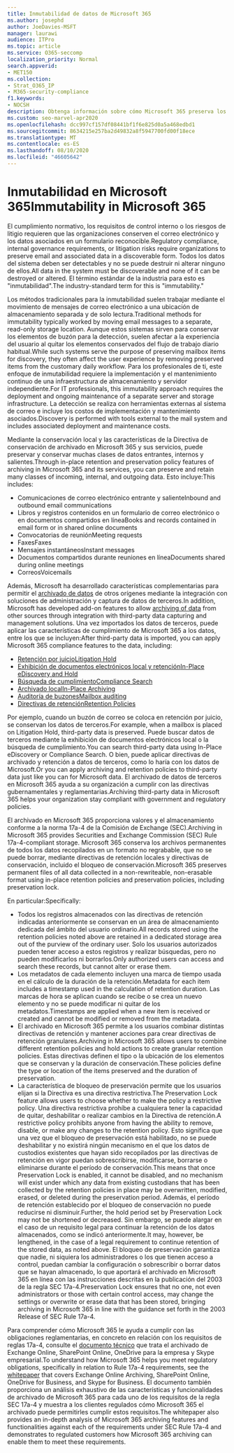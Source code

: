 ```yaml
---
title: Inmutabilidad de datos de Microsoft 365
ms.author: josephd
author: JoeDavies-MSFT
manager: laurawi
audience: ITPro
ms.topic: article
ms.service: O365-seccomp
localization_priority: Normal
search.appverid:
- MET150
ms.collection:
- Strat_O365_IP
- M365-security-compliance
f1.keywords:
- NOCSH
description: Obtenga información sobre cómo Microsoft 365 preserva los datos en un formulario reconocible para enfrentar el cumplimiento normativo, los requisitos de control interno y los riesgos de litigios.
ms.custom: seo-marvel-apr2020
ms.openlocfilehash: dcc997cf157df08441bf1f6e825d0a5a468edbd1
ms.sourcegitcommit: 8634215e257ba2d49832a8f5947700fd00f18ece
ms.translationtype: MT
ms.contentlocale: es-ES
ms.lasthandoff: 08/10/2020
ms.locfileid: "46605642"
---
```

# <a name="immutability-in-microsoft-365"></a><span data-ttu-id="34169-103">Inmutabilidad en Microsoft 365</span><span class="sxs-lookup"><span data-stu-id="34169-103">Immutability in Microsoft 365</span></span>

<span data-ttu-id="34169-104">El cumplimiento normativo, los requisitos de control interno o los riesgos de litigio requieren que las organizaciones conserven el correo electrónico y los datos asociados en un formulario reconocible.</span><span class="sxs-lookup"><span data-stu-id="34169-104">Regulatory compliance, internal governance requirements, or litigation risks require organizations to preserve email and associated data in a discoverable form.</span></span> <span data-ttu-id="34169-105">Todos los datos del sistema deben ser detectables y no se puede destruir ni alterar ninguno de ellos.</span><span class="sxs-lookup"><span data-stu-id="34169-105">All data in the system must be discoverable and none of it can be destroyed or altered.</span></span> <span data-ttu-id="34169-106">El término estándar de la industria para esto es "inmutabilidad".</span><span class="sxs-lookup"><span data-stu-id="34169-106">The industry-standard term for this is "immutability."</span></span>

<span data-ttu-id="34169-107">Los métodos tradicionales para la inmutabilidad suelen trabajar mediante el movimiento de mensajes de correo electrónico a una ubicación de almacenamiento separada y de solo lectura.</span><span class="sxs-lookup"><span data-stu-id="34169-107">Traditional methods for immutability typically worked by moving email messages to a separate, read-only storage location.</span></span> <span data-ttu-id="34169-108">Aunque estos sistemas sirven para conservar los elementos de buzón para la detección, suelen afectar a la experiencia del usuario al quitar los elementos conservados del flujo de trabajo diario habitual.</span><span class="sxs-lookup"><span data-stu-id="34169-108">While such systems serve the purpose of preserving mailbox items for discovery, they often affect the user experience by removing preserved items from the customary daily workflow.</span></span> <span data-ttu-id="34169-109">Para los profesionales de ti, este enfoque de inmutabilidad requiere la implementación y el mantenimiento continuo de una infraestructura de almacenamiento y servidor independiente.</span><span class="sxs-lookup"><span data-stu-id="34169-109">For IT professionals, this immutability approach requires the deployment and ongoing maintenance of a separate server and storage infrastructure.</span></span> <span data-ttu-id="34169-110">La detección se realiza con herramientas externas al sistema de correo e incluye los costos de implementación y mantenimiento asociados.</span><span class="sxs-lookup"><span data-stu-id="34169-110">Discovery is performed with tools external to the mail system and includes associated deployment and maintenance costs.</span></span>

<span data-ttu-id="34169-111">Mediante la conservación local y las características de la Directiva de conservación de archivado en Microsoft 365 y sus servicios, puede preservar y conservar muchas clases de datos entrantes, internos y salientes.</span><span class="sxs-lookup"><span data-stu-id="34169-111">Through in-place retention and preservation policy features of archiving in Microsoft 365 and its services, you can preserve and retain many classes of incoming, internal, and outgoing data.</span></span> <span data-ttu-id="34169-112">Esto incluye:</span><span class="sxs-lookup"><span data-stu-id="34169-112">This includes:</span></span>

- <span data-ttu-id="34169-113">Comunicaciones de correo electrónico entrante y saliente</span><span class="sxs-lookup"><span data-stu-id="34169-113">Inbound and outbound email communications</span></span>
- <span data-ttu-id="34169-114">Libros y registros contenidos en un formulario de correo electrónico o en documentos compartidos en línea</span><span class="sxs-lookup"><span data-stu-id="34169-114">Books and records contained in email form or in shared online documents</span></span>
- <span data-ttu-id="34169-115">Convocatorias de reunión</span><span class="sxs-lookup"><span data-stu-id="34169-115">Meeting requests</span></span>
- <span data-ttu-id="34169-116">Faxes</span><span class="sxs-lookup"><span data-stu-id="34169-116">Faxes</span></span>
- <span data-ttu-id="34169-117">Mensajes instantáneos</span><span class="sxs-lookup"><span data-stu-id="34169-117">Instant messages</span></span>
- <span data-ttu-id="34169-118">Documentos compartidos durante reuniones en línea</span><span class="sxs-lookup"><span data-stu-id="34169-118">Documents shared during online meetings</span></span>
- <span data-ttu-id="34169-119">Correos</span><span class="sxs-lookup"><span data-stu-id="34169-119">Voicemails</span></span>

<span data-ttu-id="34169-120">Además, Microsoft ha desarrollado características complementarias para permitir el [archivado de datos](https://support.office.com/article/Archiving-third-party-data-in-Office-365-0ce338d5-3666-4a18-86ab-c6910ff408cc) de otros orígenes mediante la integración con soluciones de administración y captura de datos de terceros.</span><span class="sxs-lookup"><span data-stu-id="34169-120">In addition, Microsoft has developed add-on features to allow [archiving of data](https://support.office.com/article/Archiving-third-party-data-in-Office-365-0ce338d5-3666-4a18-86ab-c6910ff408cc) from other sources through integration with third-party data capturing and management solutions.</span></span> <span data-ttu-id="34169-121">Una vez importados los datos de terceros, puede aplicar las características de cumplimiento de Microsoft 365 a los datos, entre los que se incluyen:</span><span class="sxs-lookup"><span data-stu-id="34169-121">After third-party data is imported, you can apply Microsoft 365 compliance features to the data, including:</span></span>

- [<span data-ttu-id="34169-122">Retención por juicio</span><span class="sxs-lookup"><span data-stu-id="34169-122">Litigation Hold</span></span>](https://docs.microsoft.com/microsoft-365/compliance/create-a-litigation-hold)
- [<span data-ttu-id="34169-123">Exhibición de documentos electrónicos local y retención</span><span class="sxs-lookup"><span data-stu-id="34169-123">In-Place eDiscovery and Hold</span></span>](https://docs.microsoft.com/microsoft-365/compliance/manage-legal-investigations)
- [<span data-ttu-id="34169-124">Búsqueda de cumplimiento</span><span class="sxs-lookup"><span data-stu-id="34169-124">Compliance Search</span></span>](https://docs.microsoft.com/microsoft-365/compliance/search-for-content)
- [<span data-ttu-id="34169-125">Archivado local</span><span class="sxs-lookup"><span data-stu-id="34169-125">In-Place Archiving</span></span>](https://docs.microsoft.com/microsoft-365/compliance/enable-archive-mailboxes)
- [<span data-ttu-id="34169-126">Auditoría de buzones</span><span class="sxs-lookup"><span data-stu-id="34169-126">Mailbox auditing</span></span>](https://docs.microsoft.com/microsoft-365/compliance/enable-mailbox-auditing)
- [<span data-ttu-id="34169-127">Directivas de retención</span><span class="sxs-lookup"><span data-stu-id="34169-127">Retention Policies</span></span>](https://docs.microsoft.com/microsoft-365/compliance/retention-policies)

<span data-ttu-id="34169-128">Por ejemplo, cuando un buzón de correo se coloca en retención por juicio, se conservan los datos de terceros.</span><span class="sxs-lookup"><span data-stu-id="34169-128">For example, when a mailbox is placed on Litigation Hold, third-party data is preserved.</span></span> <span data-ttu-id="34169-129">Puede buscar datos de terceros mediante la exhibición de documentos electrónicos local o la búsqueda de cumplimiento.</span><span class="sxs-lookup"><span data-stu-id="34169-129">You can search third-party data using In-Place eDiscovery or Compliance Search.</span></span> <span data-ttu-id="34169-130">O bien, puede aplicar directivas de archivado y retención a datos de terceros, como lo haría con los datos de Microsoft.</span><span class="sxs-lookup"><span data-stu-id="34169-130">Or you can apply archiving and retention policies to third-party data just like you can for Microsoft data.</span></span> <span data-ttu-id="34169-131">El archivado de datos de terceros en Microsoft 365 ayuda a su organización a cumplir con las directivas gubernamentales y reglamentarias.</span><span class="sxs-lookup"><span data-stu-id="34169-131">Archiving third-party data in Microsoft 365 helps your organization stay compliant with government and regulatory policies.</span></span>

<span data-ttu-id="34169-132">El archivado en Microsoft 365 proporciona valores y el almacenamiento conforme a la norma 17a-4 de la Comisión de Exchange (SEC).</span><span class="sxs-lookup"><span data-stu-id="34169-132">Archiving in Microsoft 365 provides Securities and Exchange Commission (SEC) Rule 17a-4-compliant storage.</span></span> <span data-ttu-id="34169-133">Microsoft 365 conserva los archivos permanentes de todos los datos recopilados en un formato no regrabable, que no se puede borrar, mediante directivas de retención locales y directivas de conservación, incluido el bloqueo de conservación.</span><span class="sxs-lookup"><span data-stu-id="34169-133">Microsoft 365 preserves permanent files of all data collected in a non-rewriteable, non-erasable format using in-place retention policies and preservation policies, including preservation lock.</span></span>

<span data-ttu-id="34169-134">En particular:</span><span class="sxs-lookup"><span data-stu-id="34169-134">Specifically:</span></span>

- <span data-ttu-id="34169-135">Todos los registros almacenados con las directivas de retención indicadas anteriormente se conservan en un área de almacenamiento dedicada del ámbito del usuario ordinario.</span><span class="sxs-lookup"><span data-stu-id="34169-135">All records stored using the retention policies noted above are retained in a dedicated storage area out of the purview of the ordinary user.</span></span> <span data-ttu-id="34169-136">Solo los usuarios autorizados pueden tener acceso a estos registros y realizar búsquedas, pero no pueden modificarlos ni borrarlos.</span><span class="sxs-lookup"><span data-stu-id="34169-136">Only authorized users can access and search these records, but cannot alter or erase them.</span></span>
- <span data-ttu-id="34169-137">Los metadatos de cada elemento incluyen una marca de tiempo usada en el cálculo de la duración de la retención.</span><span class="sxs-lookup"><span data-stu-id="34169-137">Metadata for each item includes a timestamp used in the calculation of retention duration.</span></span> <span data-ttu-id="34169-138">Las marcas de hora se aplican cuando se recibe o se crea un nuevo elemento y no se puede modificar ni quitar de los metadatos.</span><span class="sxs-lookup"><span data-stu-id="34169-138">Timestamps are applied when a new item is received or created and cannot be modified or removed from the metadata.</span></span>
- <span data-ttu-id="34169-139">El archivado en Microsoft 365 permite a los usuarios combinar distintas directivas de retención y mantener acciones para crear directivas de retención granulares.</span><span class="sxs-lookup"><span data-stu-id="34169-139">Archiving in Microsoft 365 allows users to combine different retention policies and hold actions to create granular retention policies.</span></span> <span data-ttu-id="34169-140">Estas directivas definen el tipo o la ubicación de los elementos que se conservan y la duración de conservación.</span><span class="sxs-lookup"><span data-stu-id="34169-140">These policies define the type or location of the items preserved and the duration of preservation.</span></span>
- <span data-ttu-id="34169-141">La característica de bloqueo de preservación permite que los usuarios elijan si la Directiva es una directiva restrictiva.</span><span class="sxs-lookup"><span data-stu-id="34169-141">The Preservation Lock feature allows users to choose whether to make the policy a restrictive policy.</span></span> <span data-ttu-id="34169-142">Una directiva restrictiva prohíbe a cualquiera tener la capacidad de quitar, deshabilitar o realizar cambios en la Directiva de retención.</span><span class="sxs-lookup"><span data-stu-id="34169-142">A restrictive policy prohibits anyone from having the ability to remove, disable, or make any changes to the retention policy.</span></span> <span data-ttu-id="34169-143">Esto significa que una vez que el bloqueo de preservación está habilitado, no se puede deshabilitar y no existirá ningún mecanismo en el que los datos de custodios existentes que hayan sido recopilados por las directivas de retención en vigor puedan sobrescribirse, modificarse, borrarse o eliminarse durante el período de conservación.</span><span class="sxs-lookup"><span data-stu-id="34169-143">This means that once Preservation Lock is enabled, it cannot be disabled, and no mechanism will exist under which any data from existing custodians that has been collected by the retention policies in place may be overwritten, modified, erased, or deleted during the preservation period.</span></span> <span data-ttu-id="34169-144">Además, el período de retención establecido por el bloqueo de conservación no puede reducirse ni disminuir.</span><span class="sxs-lookup"><span data-stu-id="34169-144">Further, the hold period set by Preservation Lock may not be shortened or decreased.</span></span> <span data-ttu-id="34169-145">Sin embargo, se puede alargar en el caso de un requisito legal para continuar la retención de los datos almacenados, como se indicó anteriormente.</span><span class="sxs-lookup"><span data-stu-id="34169-145">It may, however, be lengthened, in the case of a legal requirement to continue retention of the stored data, as noted above.</span></span> <span data-ttu-id="34169-146">El bloqueo de preservación garantiza que nadie, ni siquiera los administradores o los que tienen acceso a control, puedan cambiar la configuración o sobrescribir o borrar datos que se hayan almacenado, lo que aportará el archivado en Microsoft 365 en línea con las instrucciones descritas en la publicación del 2003 de la regla SEC 17a-4.</span><span class="sxs-lookup"><span data-stu-id="34169-146">Preservation Lock ensures that no one, not even administrators or those with certain control access, may change the settings or overwrite or erase data that has been stored, bringing archiving in Microsoft 365 in line with the guidance set forth in the 2003 Release of SEC Rule 17a-4.</span></span>

<span data-ttu-id="34169-147">Para comprender cómo Microsoft 365 le ayuda a cumplir con las obligaciones reglamentarias, en concreto en relación con los requisitos de reglas 17a-4, consulte el [documento técnico](https://www.microsoft.com/microsoft-365/blog/wp-content/uploads/2015/11/Microsoft-EOA-White-Paper.pdf) que trata el archivado de Exchange Online, SharePoint Online, OneDrive para la empresa y Skype empresarial.</span><span class="sxs-lookup"><span data-stu-id="34169-147">To understand how Microsoft 365 helps you meet regulatory obligations, specifically in relation to Rule 17a-4 requirements, see the [whitepaper](https://www.microsoft.com/microsoft-365/blog/wp-content/uploads/2015/11/Microsoft-EOA-White-Paper.pdf) that covers Exchange Online Archiving, SharePoint Online, OneDrive for Business, and Skype for Business.</span></span> <span data-ttu-id="34169-148">El documento también proporciona un análisis exhaustivo de las características y funcionalidades de archivado de Microsoft 365 para cada uno de los requisitos de la regla SEC 17a-4 y muestra a los clientes regulados cómo Microsoft 365 el archivado puede permitirles cumplir estos requisitos.</span><span class="sxs-lookup"><span data-stu-id="34169-148">The whitepaper also provides an in-depth analysis of Microsoft 365 archiving features and functionalities against each of the requirements under SEC Rule 17a-4 and demonstrates to regulated customers how Microsoft 365 archiving can enable them to meet these requirements.</span></span>

